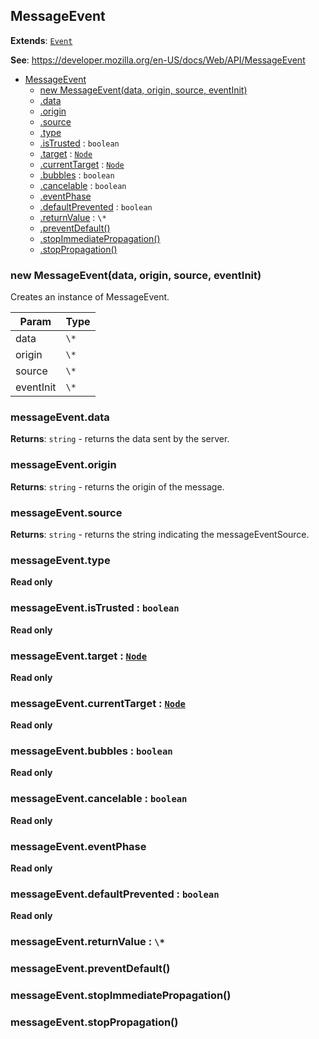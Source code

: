 
<a name="messageevent" id="messageevent"></a>

## MessageEvent

**Extends**: [`Event`](#event)

**See**: https://developer.mozilla.org/en-US/docs/Web/API/MessageEvent

* [MessageEvent](#MessageEvent)
    * [new MessageEvent(data, origin, source, eventInit)](#new-messageevent-new)
    * [.data](#messageevent-data)
    * [.origin](#messageevent-origin)
    * [.source](#messageevent-source)
    * [.type](#event-type)
    * [.isTrusted](#event-istrusted) : `boolean`
    * [.target](#Event+target) : [`Node`](#node)
    * [.currentTarget](#Event+currentTarget) : [`Node`](#node)
    * [.bubbles](#event-bubbles) : `boolean`
    * [.cancelable](#event-cancelable) : `boolean`
    * [.eventPhase](#event-eventphase)
    * [.defaultPrevented](#event-defaultprevented) : `boolean`
    * [.returnValue](#event-returnvalue) : `\*`
    * [.preventDefault()](#event-preventdefault)
    * [.stopImmediatePropagation()](#event-stopimmediatepropagation)
    * [.stopPropagation()](#event-stoppropagation)

<a name="new-messageevent-new" id="new-messageevent-new"></a>

### new MessageEvent(data, origin, source, eventInit)
Creates an instance of MessageEvent.

| Param | Type |
| --- | --- |
| data | `\*` |
| origin | `\*` |
| source | `\*` |
| eventInit | `\*` |

<a name="messageevent-data" id="messageevent-data"></a>

### messageEvent.data

**Returns**: `string` - returns the data sent by the server.

<a name="messageevent-origin" id="messageevent-origin"></a>

### messageEvent.origin

**Returns**: `string` - returns the origin of the message.

<a name="messageevent-source" id="messageevent-source"></a>

### messageEvent.source

**Returns**: `string` - returns the string indicating the messageEventSource.

<a name="event-type" id="event-type"></a>

### messageEvent.type

**Read only**

<a name="event-istrusted" id="event-istrusted"></a>

### messageEvent.isTrusted : `boolean`

**Read only**

<a name="event-target" id="event-target"></a>

### messageEvent.target : [`Node`](#node)

**Read only**

<a name="event-currenttarget" id="event-currenttarget"></a>

### messageEvent.currentTarget : [`Node`](#node)

**Read only**

<a name="event-bubbles" id="event-bubbles"></a>

### messageEvent.bubbles : `boolean`

**Read only**

<a name="event-cancelable" id="event-cancelable"></a>

### messageEvent.cancelable : `boolean`

**Read only**

<a name="event-eventphase" id="event-eventphase"></a>

### messageEvent.eventPhase

**Read only**

<a name="event-defaultprevented" id="event-defaultprevented"></a>

### messageEvent.defaultPrevented : `boolean`

**Read only**

<a name="event-returnvalue" id="event-returnvalue"></a>

### messageEvent.returnValue : `\*`

<a name="event-preventdefault" id="event-preventdefault"></a>

### messageEvent.preventDefault()

<a name="event-stopimmediatepropagation" id="event-stopimmediatepropagation"></a>

### messageEvent.stopImmediatePropagation()

<a name="event-stoppropagation" id="event-stoppropagation"></a>

### messageEvent.stopPropagation()

